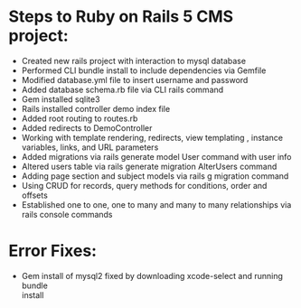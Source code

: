 # Steps to Ruby on Rails 5 CMS project:


* Created new rails project with interaction to mysql database
* Performed CLI bundle install to include dependencies via Gemfile
* Modified database.yml file to insert username and password
* Added database schema.rb file via CLI rails command
* Gem installed sqlite3
* Rails installed controller demo index file
* Added root routing to routes.rb
* Added redirects to DemoController
* Working with template rendering, redirects, view templating  ,
  instance variables, links, and URL parameters
* Added migrations via rails generate model User command with user info
* Altered users table via rails generate migration AlterUsers command
* Adding page section and subject models via rails g migration command
* Using CRUD for records, query methods for conditions, order and offsets
* Established one to one, one to many and many to many relationships via
  rails console commands

# Error Fixes:

* Gem install of mysql2 fixed by downloading xcode-select and running bundle  
  install
